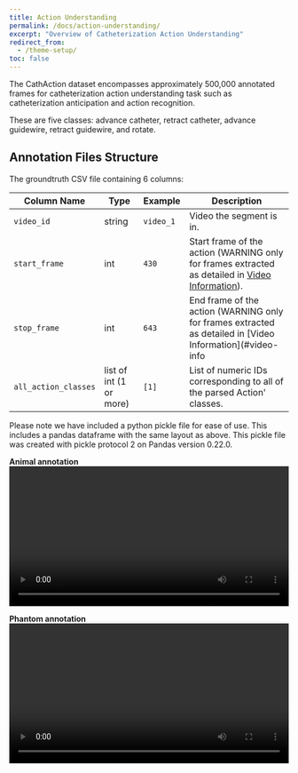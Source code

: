 ```yaml
---
title: Action Understanding
permalink: /docs/action-understanding/
excerpt: "Overview of Catheterization Action Understanding"
redirect_from:
  - /theme-setup/
toc: false
---
```


The CathAction dataset encompasses approximately 500,000 annotated frames for catheterization action understanding task such as catheterization anticipation and action recognition.

These are five classes: advance catheter, retract catheter, advance guidewire, retract guidewire, and rotate. 

## Annotation Files Structure
The groundtruth CSV file containing 6 columns:

| Column Name         | Type                         | Example          | Description                                                                                                           |
| ------------------- | ---------------------------- | ---------------- | --------------------------------------------------------------------------------------------------------------------- |                                                                
| `video_id`          | string                       | `video_1`         | Video the segment is in.                                                                                              |
| `start_frame`       | int                          | `430`          | Start frame of the action (WARNING only for frames extracted as detailed in [Video Information](#video-information)). |
| `stop_frame`        | int                          | `643`          | End frame of the action (WARNING only for frames  extracted as detailed in [Video Information](#video-info                                                        |
| `all_action_classes` | list of int    (1 or more)   | `[1]`           | List of numeric IDs corresponding to all of the parsed Action' classes.                             |

Please note we have included a python pickle file for ease of use. This includes a pandas dataframe with the same layout as above. This pickle file was created with pickle protocol 2 on Pandas version 0.22.0.

**Animal annotation**
<video width="100%" controls>
  <source src="../../assets/images/TMI_Annotation_Demo_Animal.mp4" type="video/mp4">
  Your browser does not support the video tag.
</video>


**Phantom annotation**
<video width="100%" controls>
  <source src="../../assets/images/TMI_Annotation_Demo_Phantom.mp4" type="video/mp4">
  Your browser does not support the video tag.
</video>

